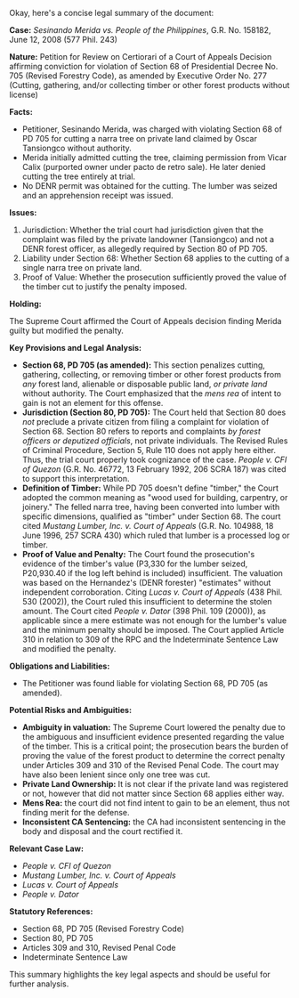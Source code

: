 Okay, here's a concise legal summary of the document:

**Case:** *Sesinando Merida vs. People of the Philippines*, G.R. No. 158182, June 12, 2008 (577 Phil. 243)

**Nature:** Petition for Review on Certiorari of a Court of Appeals Decision affirming conviction for violation of Section 68 of Presidential Decree No. 705 (Revised Forestry Code), as amended by Executive Order No. 277 (Cutting, gathering, and/or collecting timber or other forest products without license)

**Facts:**

*   Petitioner, Sesinando Merida, was charged with violating Section 68 of PD 705 for cutting a narra tree on private land claimed by Oscar Tansiongco without authority.
*   Merida initially admitted cutting the tree, claiming permission from Vicar Calix (purported owner under pacto de retro sale). He later denied cutting the tree entirely at trial.
*   No DENR permit was obtained for the cutting. The lumber was seized and an apprehension receipt was issued.

**Issues:**

1.  Jurisdiction: Whether the trial court had jurisdiction given that the complaint was filed by the private landowner (Tansiongco) and not a DENR forest officer, as allegedly required by Section 80 of PD 705.
2.  Liability under Section 68: Whether Section 68 applies to the cutting of a single narra tree on private land.
3.  Proof of Value: Whether the prosecution sufficiently proved the value of the timber cut to justify the penalty imposed.

**Holding:**

The Supreme Court affirmed the Court of Appeals decision finding Merida guilty but modified the penalty.

**Key Provisions and Legal Analysis:**

*   **Section 68, PD 705 (as amended):** This section penalizes cutting, gathering, collecting, or removing timber or other forest products from *any* forest land, alienable or disposable public land, *or private land* without authority. The Court emphasized that the *mens rea* of intent to gain is not an element for this offense.
*   **Jurisdiction (Section 80, PD 705):** The Court held that Section 80 does *not* preclude a private citizen from filing a complaint for violation of Section 68. Section 80 refers to reports and complaints *by forest officers or deputized officials*, not private individuals. The Revised Rules of Criminal Procedure, Section 5, Rule 110 does not apply here either. Thus, the trial court properly took cognizance of the case. *People v. CFI of Quezon* (G.R. No. 46772, 13 February 1992, 206 SCRA 187) was cited to support this interpretation.
*   **Definition of Timber:** While PD 705 doesn't define "timber," the Court adopted the common meaning as "wood used for building, carpentry, or joinery." The felled narra tree, having been converted into lumber with specific dimensions, qualified as "timber" under Section 68. The court cited *Mustang Lumber, Inc. v. Court of Appeals* (G.R. No. 104988, 18 June 1996, 257 SCRA 430) which ruled that lumber is a processed log or timber.
*   **Proof of Value and Penalty:** The Court found the prosecution's evidence of the timber's value (P3,330 for the lumber seized, P20,930.40 if the log left behind is included) insufficient. The valuation was based on the Hernandez's (DENR forester) "estimates" without independent corroboration. Citing *Lucas v. Court of Appeals* (438 Phil. 530 (2002)), the Court ruled this insufficient to determine the stolen amount. The Court cited *People v. Dator* (398 Phil. 109 (2000)), as applicable since a mere estimate was not enough for the lumber's value and the minimum penalty should be imposed. The Court applied Article 310 in relation to 309 of the RPC and the Indeterminate Sentence Law and modified the penalty.

**Obligations and Liabilities:**

*   The Petitioner was found liable for violating Section 68, PD 705 (as amended).

**Potential Risks and Ambiguities:**

*   **Ambiguity in valuation:** The Supreme Court lowered the penalty due to the ambiguous and insufficient evidence presented regarding the value of the timber. This is a critical point; the prosecution bears the burden of proving the value of the forest product to determine the correct penalty under Articles 309 and 310 of the Revised Penal Code.  The court may have also been lenient since only one tree was cut.
*   **Private Land Ownership:** It is not clear if the private land was registered or not, however that did not matter since Section 68 applies either way.
*   **Mens Rea:** the court did not find intent to gain to be an element, thus not finding merit for the defense.
*   **Inconsistent CA Sentencing:** the CA had inconsistent sentencing in the body and disposal and the court rectified it.

**Relevant Case Law:**

*   *People v. CFI of Quezon*
*   *Mustang Lumber, Inc. v. Court of Appeals*
*   *Lucas v. Court of Appeals*
*   *People v. Dator*

**Statutory References:**

*   Section 68, PD 705 (Revised Forestry Code)
*   Section 80, PD 705
*   Articles 309 and 310, Revised Penal Code
*   Indeterminate Sentence Law

This summary highlights the key legal aspects and should be useful for further analysis.
